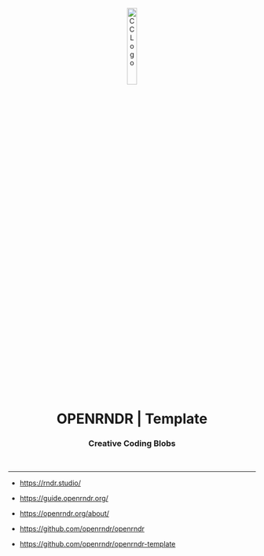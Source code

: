 <p align="center">
    <img src="https://github.com/scape-agency/blob.cc/blob/bfe4005975f28f73278ef0ee5cb0b700f5a9d30f/res/logo/logo-07-topaz.png" width="20%" height="20%" alt="CC Logo">
</p>
<h1 align='center' style='border-bottom: none;'>OPENRNDR | Template</h1>
<h3 align='center'>Creative Coding Blobs</h3>
<br/>

---

- https://rndr.studio/
- https://guide.openrndr.org/
- https://openrndr.org/about/

- https://github.com/openrndr/openrndr
- https://github.com/openrndr/openrndr-template
